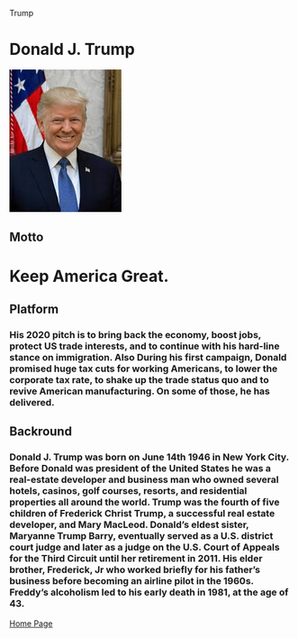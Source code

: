 Trump
# Donald J. Trump 
![trump](Trump.jpg)
## Motto
# Keep America Great.

## Platform
### His 2020 pitch is to bring back the economy, boost jobs, protect US trade interests, and to continue with his hard-line stance on immigration. Also During his first campaign, Donald promised huge tax cuts for working Americans, to lower the corporate tax rate, to shake up the trade status quo and to revive American manufacturing. On some of those, he has delivered.

## Backround 
### Donald J. Trump was born on June 14th 1946 in New York City. Before Donald was president of the United States he was a real-estate developer and business man who owned several  hotels, casinos, golf courses, resorts, and residential properties all around the world. Trump was the fourth of five children of Frederick Christ Trump, a successful real estate developer, and Mary MacLeod. Donald’s eldest sister, Maryanne Trump Barry, eventually served as a U.S. district court judge and later as a judge on the U.S. Court of Appeals for the Third Circuit until her retirement in 2011. His elder brother, Frederick, Jr who worked briefly for his father’s business before becoming an airline pilot in the 1960s. Freddy’s alcoholism led to his early death in 1981, at the age of 43.
[Home Page](/README.md) 
